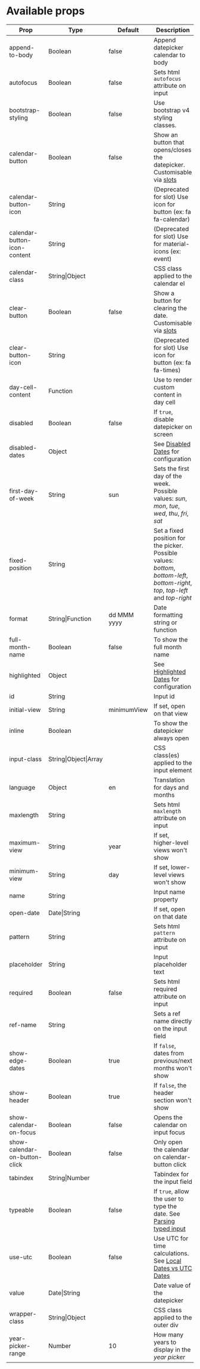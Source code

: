 # Available props

| Prop                          | Type                          | Default     | Description                                                                                                                      |
|-------------------------------| ----------------------------- | ----------- |----------------------------------------------------------------------------------------------------------------------------------|
| append-to-body                | Boolean                       | false       | Append datepicker calendar to body                                                                                               |
| autofocus                     | Boolean                       | false       | Sets html `autofocus` attribute on input                                                                                         |
| bootstrap-styling             | Boolean                       | false       | Use bootstrap v4 styling classes.                                                                                                |
| calendar-button               | Boolean                       | false       | Show an button that opens/closes the datepicker. Customisable via [slots](../Slots/README.md)                                    |
| calendar-button-icon          | String                        |             | (Deprecated for slot) Use icon for button (ex: fa fa-calendar)                                                                   |
| calendar-button-icon-content  | String                        |             | (Deprecated for slot) Use for material-icons (ex: event)                                                                         |
| calendar-class                | String&#124;Object            |             | CSS class applied to the calendar el                                                                                             |
| clear-button                  | Boolean                       | false       | Show a button for clearing the date. Customisable via [slots](../Slots/README.md)                                                |
| clear-button-icon             | String                        |             | (Deprecated for slot) Use icon for button (ex: fa fa-times)                                                                      |
| day-cell-content              | Function                      |             | Use to render custom content in day cell                                                                                         |
| disabled                      | Boolean                       | false       | If `true`, disable datepicker on screen                                                                                          |
| disabled-dates                | Object                        |             | See [Disabled Dates](../DisabledDates/README.md) for configuration                                                               |
| first-day-of-week             | String                        | sun         | Sets the first day of the week. Possible values: _sun_, _mon_, _tue_, _wed_, _thu_, _fri_, _sat_                                 |
| fixed-position                | String                        |             | Set a fixed position for the picker. Possible values: _bottom_, _bottom-left_, _bottom-right_, _top_, _top-left_ and _top-right_ |
| format                        | String&#124;Function          | dd MMM yyyy | Date formatting string or function                                                                                               |
| full-month-name               | Boolean                       | false       | To show the full month name                                                                                                      |
| highlighted                   | Object                        |             | See [Highlighted Dates](../HighlightedDates/README.md) for configuration                                                         |
| id                            | String                        |             | Input id                                                                                                                         |
| initial-view                  | String                        | minimumView | If set, open on that view                                                                                                        |
| inline                        | Boolean                       |             | To show the datepicker always open                                                                                               |
| input-class                   | String&#124;Object&#124;Array |             | CSS class(es) applied to the input element                                                                                       |
| language                      | Object                        | en          | Translation for days and months                                                                                                  |
| maxlength                     | String                        |             | Sets html `maxlength` attribute on input                                                                                         |
| maximum-view                  | String                        | year        | If set, higher-level views won't show                                                                                            |
| minimum-view                  | String                        | day         | If set, lower-level views won't show                                                                                             |
| name                          | String                        |             | Input name property                                                                                                              |
| open-date                     | Date&#124;String              |             | If set, open on that date                                                                                                        |
| pattern                       | String                        |             | Sets html `pattern` attribute on input                                                                                           |
| placeholder                   | String                        |             | Input placeholder text                                                                                                           |
| required                      | Boolean                       | false       | Sets html required attribute on input                                                                                            |
| ref-name                      | String                        |             | Sets a ref name directly on the input field                                                                                      |
| show-edge-dates               | Boolean                       | true        | If `false`, dates from previous/next months won't show                                                                           |
| show-header                   | Boolean                       | true        | If `false`, the header section won't show                                                                                        |
| show-calendar-on-focus        | Boolean                       | false       | Opens the calendar on input focus                                                                                                |
| show-calendar-on-button-click | Boolean                       | false       | Only open the calendar on calendar-button click                                                                                  |
| tabindex                      | String&#124;Number            |             | Tabindex for the input field                                                                                                     |
| typeable                      | Boolean                       | false       | If `true`, allow the user to type the date. See [Parsing typed input](../ParsingDates/README.md)                                 |
| use-utc                       | Boolean                       | false       | Use UTC for time calculations. See [Local Dates vs UTC Dates](../UtcDates/README.md)                                             |
| value                         | Date&#124;String              |             | Date value of the datepicker                                                                                                     |
| wrapper-class                 | String&#124;Object            |             | CSS class applied to the outer div                                                                                               |
| year-picker-range             | Number                        | 10          | How many years to display in the _year picker_                                                                                   |
